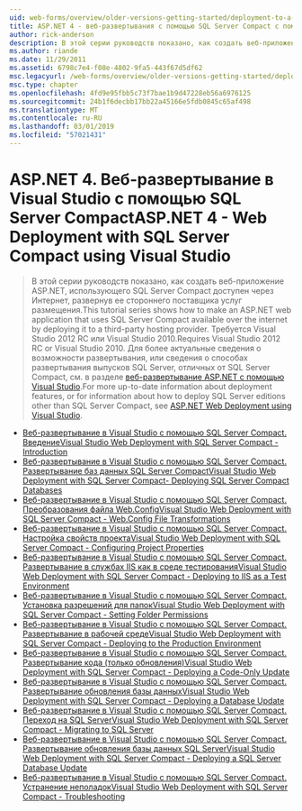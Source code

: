 ```yaml
---
uid: web-forms/overview/older-versions-getting-started/deployment-to-a-hosting-provider/index
title: ASP.NET 4 - веб-развертывания с помощью SQL Server Compact с помощью Visual Studio | Документация Майкрософт
author: rick-anderson
description: В этой серии руководств показано, как создать веб-приложения ASP.NET, использующего SQL Server Compact доступен через Интернет, развернув его h сторонних...
ms.author: riande
ms.date: 11/29/2011
ms.assetid: 6798c7e4-f08e-4802-9fa5-443f67d5df62
msc.legacyurl: /web-forms/overview/older-versions-getting-started/deployment-to-a-hosting-provider
msc.type: chapter
ms.openlocfilehash: 4fd9e95fbb5c73f7bae1b9d47228eb56a6976125
ms.sourcegitcommit: 24b1f6decbb17bb22a45166e5fdb0845c65af498
ms.translationtype: MT
ms.contentlocale: ru-RU
ms.lasthandoff: 03/01/2019
ms.locfileid: "57021431"
---
```

<a name="aspnet-4---web-deployment-with-sql-server-compact-using-visual-studio"></a><span data-ttu-id="2d92a-103">ASP.NET 4. Веб-развертывание в Visual Studio с помощью SQL Server Compact</span><span class="sxs-lookup"><span data-stu-id="2d92a-103">ASP.NET 4 - Web Deployment with SQL Server Compact using Visual Studio</span></span>
====================
> <span data-ttu-id="2d92a-104">В этой серии руководств показано, как создать веб-приложение ASP.NET, использующего SQL Server Compact доступен через Интернет, развернув ее стороннего поставщика услуг размещения.</span><span class="sxs-lookup"><span data-stu-id="2d92a-104">This tutorial series shows how to make an ASP.NET web application that uses SQL Server Compact available over the internet by deploying it to a third-party hosting provider.</span></span> <span data-ttu-id="2d92a-105">Требуется Visual Studio 2012 RC или Visual Studio 2010.</span><span class="sxs-lookup"><span data-stu-id="2d92a-105">Requires Visual Studio 2012 RC or Visual Studio 2010.</span></span> <span data-ttu-id="2d92a-106">Для более актуальные сведения о возможности развертывания, или сведения о способах развертывания выпусков SQL Server, отличных от SQL Server Compact, см. в разделе [веб-развертывание ASP.NET с помощью Visual Studio](../../deployment/visual-studio-web-deployment/introduction.md).</span><span class="sxs-lookup"><span data-stu-id="2d92a-106">For more up-to-date information about deployment features, or for information about how to deploy SQL Server editions other than SQL Server Compact, see [ASP.NET Web Deployment using Visual Studio](../../deployment/visual-studio-web-deployment/introduction.md).</span></span>


- [<span data-ttu-id="2d92a-107">Веб-развертывание в Visual Studio с помощью SQL Server Compact. Введение</span><span class="sxs-lookup"><span data-stu-id="2d92a-107">Visual Studio Web Deployment with SQL Server Compact - Introduction</span></span>](deployment-to-a-hosting-provider-introduction-1-of-12.md)
- [<span data-ttu-id="2d92a-108">Веб-развертывание в Visual Studio с помощью SQL Server Compact. Развертывание баз данных SQL Server Compact</span><span class="sxs-lookup"><span data-stu-id="2d92a-108">Visual Studio Web Deployment with SQL Server Compact- Deploying SQL Server Compact Databases</span></span>](deployment-to-a-hosting-provider-deploying-sql-server-compact-databases-2-of-12.md)
- [<span data-ttu-id="2d92a-109">Веб-развертывание в Visual Studio с помощью SQL Server Compact. Преобразования файла Web.Config</span><span class="sxs-lookup"><span data-stu-id="2d92a-109">Visual Studio Web Deployment with SQL Server Compact - Web.Config File Transformations</span></span>](deployment-to-a-hosting-provider-web-config-file-transformations-3-of-12.md)
- [<span data-ttu-id="2d92a-110">Веб-развертывание в Visual Studio с помощью SQL Server Compact. Настройка свойств проекта</span><span class="sxs-lookup"><span data-stu-id="2d92a-110">Visual Studio Web Deployment with SQL Server Compact - Configuring Project Properties</span></span>](deployment-to-a-hosting-provider-configuring-project-properties-4-of-12.md)
- [<span data-ttu-id="2d92a-111">Веб-развертывание в Visual Studio с помощью SQL Server Compact. Развертывание в службах IIS как в среде тестирования</span><span class="sxs-lookup"><span data-stu-id="2d92a-111">Visual Studio Web Deployment with SQL Server Compact - Deploying to IIS as a Test Environment</span></span>](deployment-to-a-hosting-provider-deploying-to-iis-as-a-test-environment-5-of-12.md)
- [<span data-ttu-id="2d92a-112">Веб-развертывание в Visual Studio с помощью SQL Server Compact. Установка разрешений для папок</span><span class="sxs-lookup"><span data-stu-id="2d92a-112">Visual Studio Web Deployment with SQL Server Compact - Setting Folder Permissions</span></span>](deployment-to-a-hosting-provider-setting-folder-permissions-6-of-12.md)
- [<span data-ttu-id="2d92a-113">Веб-развертывание в Visual Studio с помощью SQL Server Compact. Развертывание в рабочей среде</span><span class="sxs-lookup"><span data-stu-id="2d92a-113">Visual Studio Web Deployment with SQL Server Compact - Deploying to the Production Environment</span></span>](deployment-to-a-hosting-provider-deploying-to-the-production-environment-7-of-12.md)
- [<span data-ttu-id="2d92a-114">Веб-развертывание в Visual Studio с помощью SQL Server Compact. Развертывание кода (только обновления)</span><span class="sxs-lookup"><span data-stu-id="2d92a-114">Visual Studio Web Deployment with SQL Server Compact - Deploying a Code-Only Update</span></span>](deployment-to-a-hosting-provider-deploying-a-code-only-update-8-of-12.md)
- [<span data-ttu-id="2d92a-115">Веб-развертывание в Visual Studio с помощью SQL Server Compact. Развертывание обновления базы данных</span><span class="sxs-lookup"><span data-stu-id="2d92a-115">Visual Studio Web Deployment with SQL Server Compact - Deploying a Database Update</span></span>](deployment-to-a-hosting-provider-deploying-a-database-update-9-of-12.md)
- [<span data-ttu-id="2d92a-116">Веб-развертывание в Visual Studio с помощью SQL Server Compact. Переход на SQL Server</span><span class="sxs-lookup"><span data-stu-id="2d92a-116">Visual Studio Web Deployment with SQL Server Compact - Migrating to SQL Server</span></span>](deployment-to-a-hosting-provider-migrating-to-sql-server-10-of-12.md)
- [<span data-ttu-id="2d92a-117">Веб-развертывание в Visual Studio с помощью SQL Server Compact. Развертывание обновления базы данных SQL Server</span><span class="sxs-lookup"><span data-stu-id="2d92a-117">Visual Studio Web Deployment with SQL Server Compact - Deploying a SQL Server Database Update</span></span>](deployment-to-a-hosting-provider-deploying-a-sql-server-database-update-11-of-12.md)
- [<span data-ttu-id="2d92a-118">Веб-развертывание в Visual Studio с помощью SQL Server Compact. Устранение неполадок</span><span class="sxs-lookup"><span data-stu-id="2d92a-118">Visual Studio Web Deployment with SQL Server Compact - Troubleshooting</span></span>](deployment-to-a-hosting-provider-creating-and-installing-deployment-packages-12-of-12.md)
